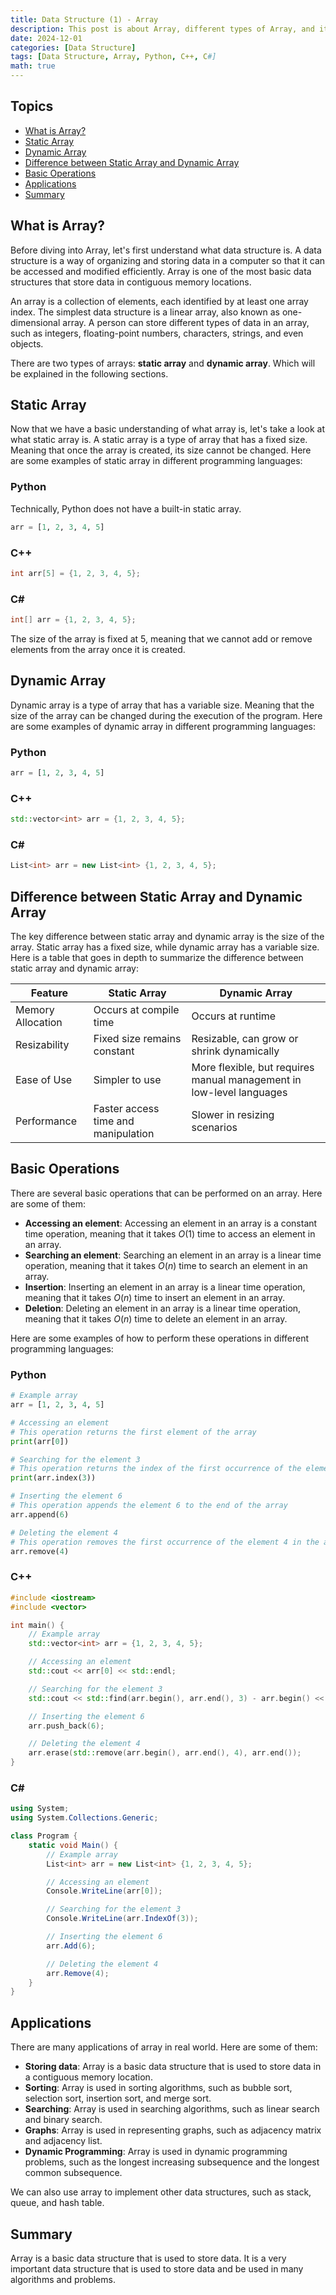 ```yaml
---
title: Data Structure (1) - Array
description: This post is about Array, different types of Array, and its basic operations.
date: 2024-12-01
categories: [Data Structure]
tags: [Data Structure, Array, Python, C++, C#]
math: true
---
```


## Topics

- [What is Array?](#what-is-array)
- [Static Array](#static-array)
- [Dynamic Array](#dynamic-array)
- [Difference between Static Array and Dynamic Array](#difference-between-static-array-and-dynamic-array)
- [Basic Operations](#basic-operations)
- [Applications](#applications)
- [Summary](#summary)

## What is Array?

Before diving into Array, let's first understand what data structure is. A data structure is a way of organizing and storing data in a computer so that it can be accessed and modified efficiently. Array is one of the most basic data structures that store data in contiguous memory locations. 

An array is a collection of elements, each identified by at least one array index. The simplest data structure is a linear array, also known as one-dimensional array. A person can store different types of data in an array, such as integers, floating-point numbers, characters, strings, and even objects.

There are two types of arrays: **static array** and **dynamic array**. Which will be explained in the following sections.

## Static Array

Now that we have a basic understanding of what array is, let's take a look at what static array is. A static array is a type of array that has a fixed size. Meaning that once the array is created, its size cannot be changed. Here are some examples of static array in different programming languages:

### Python
Technically, Python does not have a built-in static array. 
```python
arr = [1, 2, 3, 4, 5]
```

### C++
```cpp
int arr[5] = {1, 2, 3, 4, 5};
```

### C#
```csharp
int[] arr = {1, 2, 3, 4, 5};
```

The size of the array is fixed at 5, meaning that we cannot add or remove elements from the array once it is created. 

## Dynamic Array

Dynamic array is a type of array that has a variable size. Meaning that the size of the array can be changed during the execution of the program. Here are some examples of dynamic array in different programming languages:

### Python
```python
arr = [1, 2, 3, 4, 5]
```

### C++
```cpp
std::vector<int> arr = {1, 2, 3, 4, 5};
``` 

### C#
```csharp
List<int> arr = new List<int> {1, 2, 3, 4, 5};
```
## Difference between Static Array and Dynamic Array

The key difference between static array and dynamic array is the size of the array. Static array has a fixed size, while dynamic array has a variable size. Here is a table that goes in depth to summarize the difference between static array and dynamic array:

| Feature               | Static Array  | Dynamic Array  |
| --------------------- | ------------- | ------------- |
| Memory Allocation     | Occurs at compile time    | Occurs at runtime |
| Resizability          | Fixed size remains constant                | Resizable, can grow or shrink dynamically    |
| Ease of Use           | Simpler to use              | More flexible, but requires manual management in low-level languages    |
| Performance           | Faster access time and manipulation      | Slower in resizing scenarios    |


## Basic Operations

There are several basic operations that can be performed on an array. Here are some of them:

- **Accessing an element**: Accessing an element in an array is a constant time operation, meaning that it takes $O(1)$ time to access an element in an array.
- **Searching an element**: Searching an element in an array is a linear time operation, meaning that it takes $O(n)$ time to search an element in an array.
- **Insertion**: Inserting an element in an array is a linear time operation, meaning that it takes $O(n)$ time to insert an element in an array.
- **Deletion**: Deleting an element in an array is a linear time operation, meaning that it takes $O(n)$ time to delete an element in an array.

Here are some examples of how to perform these operations in different programming languages:

### Python
```python
# Example array
arr = [1, 2, 3, 4, 5]

# Accessing an element          
# This operation returns the first element of the array
print(arr[0]) 

# Searching for the element 3  
# This operation returns the index of the first occurrence of the element 3 in the array
print(arr.index(3)) 

# Inserting the element 6      
# This operation appends the element 6 to the end of the array
arr.append(6) 

# Deleting the element 4       
# This operation removes the first occurrence of the element 4 in the array
arr.remove(4) 
```

### C++
```cpp
#include <iostream>
#include <vector>

int main() {
    // Example array                        
    std::vector<int> arr = {1, 2, 3, 4, 5};

    // Accessing an element                
    std::cout << arr[0] << std::endl;

    // Searching for the element 3         
    std::cout << std::find(arr.begin(), arr.end(), 3) - arr.begin() << std::endl;

    // Inserting the element 6             
    arr.push_back(6);

    // Deleting the element 4              
    arr.erase(std::remove(arr.begin(), arr.end(), 4), arr.end());
}
```
### C#
```csharp
using System;
using System.Collections.Generic;

class Program {
    static void Main() {
        // Example array                      
        List<int> arr = new List<int> {1, 2, 3, 4, 5};

        // Accessing an element              
        Console.WriteLine(arr[0]);

        // Searching for the element 3       
        Console.WriteLine(arr.IndexOf(3));

        // Inserting the element 6           
        arr.Add(6);

        // Deleting the element 4            
        arr.Remove(4);
    }
}
```

## Applications

There are many applications of array in real world. Here are some of them:

- **Storing data**: Array is a basic data structure that is used to store data in a contiguous memory location.
- **Sorting**: Array is used in sorting algorithms, such as bubble sort, selection sort, insertion sort, and merge sort.
- **Searching**: Array is used in searching algorithms, such as linear search and binary search.
- **Graphs**: Array is used in representing graphs, such as adjacency matrix and adjacency list.
- **Dynamic Programming**: Array is used in dynamic programming problems, such as the longest increasing subsequence and the longest common subsequence.

We can also use array to implement other data structures, such as stack, queue, and hash table.

## Summary

Array is a basic data structure that is used to store data. It is a very important data structure that is used to store data and be used in many algorithms and problems.
